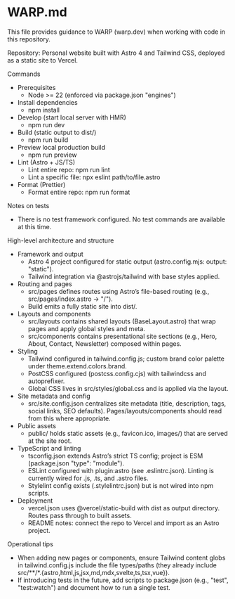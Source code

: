# WARP.md

This file provides guidance to WARP (warp.dev) when working with code in this repository.

Repository: Personal website built with Astro 4 and Tailwind CSS, deployed as a static site to Vercel.

Commands
- Prerequisites
  - Node >= 22 (enforced via package.json "engines")
- Install dependencies
  - npm install
- Develop (start local server with HMR)
  - npm run dev
- Build (static output to dist/)
  - npm run build
- Preview local production build
  - npm run preview
- Lint (Astro + JS/TS)
  - Lint entire repo: npm run lint
  - Lint a specific file: npx eslint path/to/file.astro
- Format (Prettier)
  - Format entire repo: npm run format

Notes on tests
- There is no test framework configured. No test commands are available at this time.

High-level architecture and structure
- Framework and output
  - Astro 4 project configured for static output (astro.config.mjs: output: "static").
  - Tailwind integration via @astrojs/tailwind with base styles applied.
- Routing and pages
  - src/pages defines routes using Astro’s file-based routing (e.g., src/pages/index.astro -> "/").
  - Build emits a fully static site into dist/.
- Layouts and components
  - src/layouts contains shared layouts (BaseLayout.astro) that wrap pages and apply global styles and meta.
  - src/components contains presentational site sections (e.g., Hero, About, Contact, Newsletter) composed within pages.
- Styling
  - Tailwind configured in tailwind.config.js; custom brand color palette under theme.extend.colors.brand.
  - PostCSS configured (postcss.config.cjs) with tailwindcss and autoprefixer.
  - Global CSS lives in src/styles/global.css and is applied via the layout.
- Site metadata and config
  - src/site.config.json centralizes site metadata (title, description, tags, social links, SEO defaults). Pages/layouts/components should read from this where appropriate.
- Public assets
  - public/ holds static assets (e.g., favicon.ico, images/) that are served at the site root.
- TypeScript and linting
  - tsconfig.json extends Astro’s strict TS config; project is ESM (package.json "type": "module").
  - ESLint configured with plugin:astro (see .eslintrc.json). Linting is currently wired for .js, .ts, and .astro files.
  - Stylelint config exists (.stylelintrc.json) but is not wired into npm scripts.
- Deployment
  - vercel.json uses @vercel/static-build with dist as output directory. Routes pass through to built assets.
  - README notes: connect the repo to Vercel and import as an Astro project.

Operational tips
- When adding new pages or components, ensure Tailwind content globs in tailwind.config.js include the file types/paths (they already include src/**/*.{astro,html,js,jsx,md,mdx,svelte,ts,tsx,vue}).
- If introducing tests in the future, add scripts to package.json (e.g., "test", "test:watch") and document how to run a single test.


